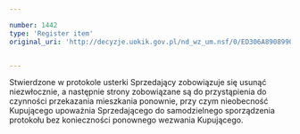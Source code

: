 ```yaml
---

number: 1442
type: 'Register item'
original_uri: 'http://decyzje.uokik.gov.pl/nd_wz_um.nsf/0/ED306A8908990482C12574780037ED40?OpenDocument'


---
```


Stwierdzone w protokole usterki Sprzedający zobowiązuje się usunąć niezwłocznie, a następnie strony zobowiązane są do przystąpienia do czynności przekazania mieszkania ponownie, przy czym nieobecność Kupującego upoważnia Sprzedającego do samodzielnego sporządzenia protokołu bez konieczności ponownego wezwania Kupującego. 
